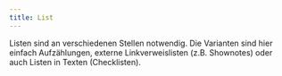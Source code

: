 ```yaml
---
title: List
---
```

Listen sind an verschiedenen Stellen notwendig. Die Varianten sind hier einfach Aufzählungen, externe Linkverweislisten (z.B. Shownotes) oder auch Listen in Texten (Checklisten).